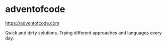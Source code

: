 # adventofcode
https://adventofcode.com  

Quick and dirty solutions. Trying different approaches and languages every day.
